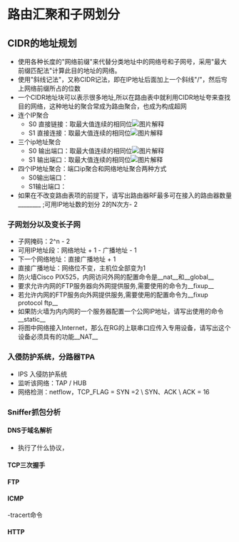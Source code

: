 # 路由汇聚和子网划分
## CIDR的地址规划
- 使用各种长度的"网络前缀"来代替分类地址中的网络号和子网号，采用"最大前缀匹配法"计算此目的地址的网络。
- 使用"斜线记法"，又称CIDR记法，即在IP地址后面加上一个斜线"/"，然后㝍上网络前缀所占的位数
- 一个CIDR地址块可以表示很多地址,所以在路由表中就利用CIDR地址夸来查找目的网络，这种地址的聚合常成为路由聚合，也成为构成超网
- 连个IP聚合
  - S0 直接链接：取最大值连续的相同位![图片解释](https://pic.imgdb.cn/item/65961661871b83018a309f33.png)
  - S1 直接连接：取最大值连续的相同位![图片解释](https://pic.imgdb.cn/item/65961705871b83018a3228a9.png)
- 三个ip地址聚合
  - S0 输出端口：取最大值连续的相同位![图片解释](https://pic.imgdb.cn/item/659619e9871b83018a38dc9c.png)
  - S1 输出端口：取最大值连续的相同位![图片解释](https://pic.imgdb.cn/item/65961705871b83018a3228a9.png)
- 四个IP地址聚合：端口ip聚合和网络地址聚合两种方式
  - S0输出端口：
  - S1输出端口：
- 如果在不改变路由表项的前提下，请写出路由器RF最多可在接入的路由器数量________ ;可用IP地址数的划分 2的N次方- 2
### 子网划分以及变长子网
- 子网掩码：2^n - 2 
- 可用IP地址段：网络地址 + 1 - 广播地址 - 1
- 下一个网络地址：直接广播地址 + 1
- 直接广播地址：网络位不变，主机位全部变为1
- 防火墙Cisco PIX525，内网访问外网的配置命令是__nat__和__global__
- 要求允许内网的FTP服务器向外网提供服务,需要使用的命令为__fixup__
- 若允许内网的FTP服务向外网提供服务,需要使用的配置命令为__fixup protocol ftp__
- 如果防火墙为内内网的一个服务器配置一个公网IP地址，请写出使用的命令__static__
- 将图中网络接入Internet，那么在RG的上联串口应传入专用设备，请写出这个设备必须具有的功能__NAT__
### 入侵防护系统，分路器TPA
- IPS 入侵防护系统
- 监听该网络：TAP / HUB 
- 网络检测：netflow，TCP_FLAG = SYN =2 \ SYN、ACK \ ACK = 16
### Sniffer抓包分析
#### DNS于域名解析
- 执行了什么协议，
#### TCP三次握手  
#### FTP
#### ICMP
-tracert命令
#### HTTP
